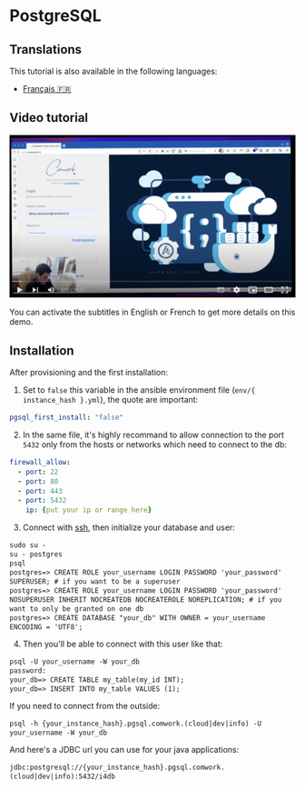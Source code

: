 # PostgreSQL

## Translations

This tutorial is also available in the following languages:
* [Français 🇫🇷](../../translations/fr/tutorials/dbaas/postgresql.md)

## Video tutorial

[![demo_dbaas](../../img/demo_dbaas.png)](https://youtu.be/RWWt9sYTcEM)

You can activate the subtitles in English or French to get more details on this demo. 

## Installation

After provisioning and the first installation:

1. Set to `false` this variable in the ansible environment file (`env/{ instance_hash }.yml`), the quote are important:

```yaml
pgsql_first_install: "false"
```

2. In the same file, it's highly recommand to allow connection to the port `5432` only from the hosts or networks which need to connect to the db:

```yaml
firewall_allow:
  - port: 22
  - port: 80
  - port: 443
  - port: 5432
    ip: {put your ip or range here}
```

3. Connect with [ssh](../ssh.md), then initialize your database and user:

```shell
sudo su -
su - postgres
psql
postgres=> CREATE ROLE your_username LOGIN PASSWORD 'your_password' SUPERUSER; # if you want to be a superuser
postgres=> CREATE ROLE your_username LOGIN PASSWORD 'your_password' NOSUPERUSER INHERIT NOCREATEDB NOCREATEROLE NOREPLICATION; # if you want to only be granted on one db
postgres=> CREATE DATABASE "your_db" WITH OWNER = your_username ENCODING = 'UTF8';
```

4. Then you'll be able to connect with this user like that:

```shell
psql -U your_username -W your_db
password:
your_db=> CREATE TABLE my_table(my_id INT);
your_db=> INSERT INTO my_table VALUES (1);
```

If you need to connect from the outside:

```shell
psql -h {your_instance_hash}.pgsql.comwork.(cloud|dev|info) -U your_username -W your_db
```

And here's a JDBC url you can use for your java applications:

```shell
jdbc:postgresql://{your_instance_hash}.pgsql.comwork.(cloud|dev|info):5432/i4db
```
